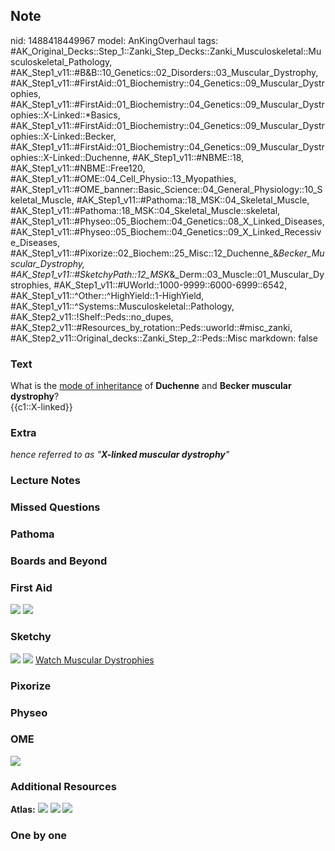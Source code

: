 ## Note
nid: 1488418449967
model: AnKingOverhaul
tags: #AK_Original_Decks::Step_1::Zanki_Step_Decks::Zanki_Musculoskeletal::Musculoskeletal_Pathology, #AK_Step1_v11::#B&B::10_Genetics::02_Disorders::03_Muscular_Dystrophy, #AK_Step1_v11::#FirstAid::01_Biochemistry::04_Genetics::09_Muscular_Dystrophies, #AK_Step1_v11::#FirstAid::01_Biochemistry::04_Genetics::09_Muscular_Dystrophies::X-Linked::*Basics, #AK_Step1_v11::#FirstAid::01_Biochemistry::04_Genetics::09_Muscular_Dystrophies::X-Linked::Becker, #AK_Step1_v11::#FirstAid::01_Biochemistry::04_Genetics::09_Muscular_Dystrophies::X-Linked::Duchenne, #AK_Step1_v11::#NBME::18, #AK_Step1_v11::#NBME::Free120, #AK_Step1_v11::#OME::04_Cell_Physio::13_Myopathies, #AK_Step1_v11::#OME_banner::Basic_Science::04_General_Physiology::10_Skeletal_Muscle, #AK_Step1_v11::#Pathoma::18_MSK::04_Skeletal_Muscle, #AK_Step1_v11::#Pathoma::18_MSK::04_Skeletal_Muscle::skeletal, #AK_Step1_v11::#Physeo::05_Biochem::04_Genetics::08_X_Linked_Diseases, #AK_Step1_v11::#Physeo::05_Biochem::04_Genetics::09_X_Linked_Recessive_Diseases, #AK_Step1_v11::#Pixorize::02_Biochem::25_Misc::12_Duchenne_&_Becker_Muscular_Dystrophy, #AK_Step1_v11::#SketchyPath::12_MSK_&_Derm::03_Muscle::01_Muscular_Dystrophies, #AK_Step1_v11::#UWorld::1000-9999::6000-6999::6542, #AK_Step1_v11::^Other::^HighYield::1-HighYield, #AK_Step1_v11::^Systems::Musculoskeletal::Pathology, #AK_Step2_v11::!Shelf::Peds::no_dupes, #AK_Step2_v11::#Resources_by_rotation::Peds::uworld::#misc_zanki, #AK_Step2_v11::Original_decks::Zanki_Step_2::Peds::Misc
markdown: false

### Text
<div>
  What is the <u>mode of inheritance</u> of <b>Duchenne</b> and
  <b>Becker muscular dystrophy</b>?
</div>
<div>
  {{c1::X-linked}}
</div>

### Extra
<i>hence referred to as "<b>X-linked muscular dystrophy</b>"</i>

### Lecture Notes


### Missed Questions


### Pathoma


### Boards and Beyond


### First Aid
<img src="tmpjmjh1q.png"> <img src="tmpibBY4V.png">

### Sketchy
<img src=
"DMD%20&%20BMD%20X-linked%20recessive_1566160514431.jpg" class=
"resizer"> <img src="tmpzHavtP_1566160514431.png" class="resizer">
<a href=
"https://dashboard.sketchy.com/study/medical/courses/medical-pathophysiology/units/medical-pathophysiology-musculoskeletal-derm/videos/medical-pathophysiology-musculoskeletal-and-derm-muscle-muscular-dystrophies?utm_source=anki&utm_medium=partnership&utm_campaign=february_update&utm_content=medical">
Watch Muscular Dystrophies</a>

### Pixorize


### Physeo


### OME
<div class="ome-widget">
  <a href=
  "https://onlinemeded.org/spa/general-physiology/skeletal-muscle/acquire?ref=anki">
  <img src="_OME_AnkiFlashcards_Lesson_1.png"></a>
</div>

### Additional Resources
<b>Atlas:</b> <img src="tmpWfzPMt.png" class="resizer"> <img src=
"tmp8RdAX3.png" class="resizer"> <img src="tmpeM4ExK.png" class=
"resizer">

### One by one

